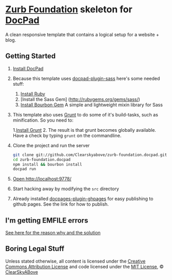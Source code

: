 # [Zurb Foundation](http://foundation.zurb.com/) skeleton for [DocPad](https://github.com/bevry/docpad)

A clean responsive template that contains a logical setup for a website + blog.

## Getting Started

1. [Install DocPad](https://github.com/bevry/docpad)

2. Because this template uses [docpad-plugin-sass](https://github.com/docpad/docpad-plugin-sass) here's some needed stuff:
    1. [Install Ruby](http://www.ruby-lang.org/en/downloads/)
    2. [Install the Sass Gem] (http://rubygems.org/gems/sass/)
    3. [Install Bourbon Gem](http://bourbon.io/)  A simple and lightweight mixin library for Sass

3. This template also uses [Grunt](http://gruntjs.com/) to do some of it's build-tasks, such as minification. So you need to:

    1.[Install Grunt](http://gruntjs.com/getting-started)
    2. The result is that grunt becomes globally available. Have a check by typing `grunt` on the commandline.

4. Clone the project and run the server

	``` bash
	git clone git://github.com/Clearskyabove/zurb-foundation.docpad.git
	cd zurb-foundation.docpad
	npm install && bourbon install
	docpad run
	```

5. [Open http://localhost:9778/](http://localhost:9778/)

6. Start hacking away by modifying the `src` directory

7. Already installed [docpages-plugin-ghpages](https://github.com/docpad/docpad-plugin-ghpages) for easy publishing to github pages. See the link for how to publish. 

## I'm getting EMFILE errors

[See here for the reason why and the solution](http://docpad.org/docs/troubleshoot#i-m-getting-emfile-too-many-open-files)

## Boring Legal Stuff

Unless stated otherwise, all content is licensed under the [Creative Commons Attribution License](http://creativecommons.org/licenses/by/3.0/) and code licensed under the [MIT License](http://creativecommons.org/licenses/MIT/), © [ClearSkyABove](http://clearskyabove.com)
